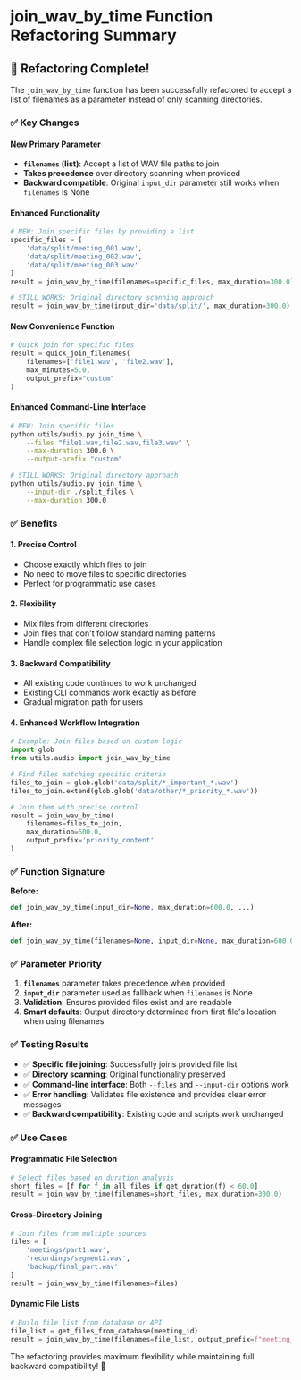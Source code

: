 # join_wav_by_time Function Refactoring Summary

## 🔄 **Refactoring Complete!**

The `join_wav_by_time` function has been successfully refactored to accept a list of filenames as a parameter instead of only scanning directories.

### ✅ **Key Changes**

#### **New Primary Parameter**
- **`filenames` (list)**: Accept a list of WAV file paths to join
- **Takes precedence** over directory scanning when provided
- **Backward compatible**: Original `input_dir` parameter still works when `filenames` is None

#### **Enhanced Functionality**
```python
# NEW: Join specific files by providing a list
specific_files = [
    'data/split/meeting_001.wav',
    'data/split/meeting_002.wav', 
    'data/split/meeting_003.wav'
]
result = join_wav_by_time(filenames=specific_files, max_duration=300.0)

# STILL WORKS: Original directory scanning approach
result = join_wav_by_time(input_dir='data/split/', max_duration=300.0)
```

#### **New Convenience Function**
```python
# Quick join for specific files
result = quick_join_filenames(
    filenames=['file1.wav', 'file2.wav'], 
    max_minutes=5.0,
    output_prefix="custom"
)
```

#### **Enhanced Command-Line Interface**
```bash
# NEW: Join specific files
python utils/audio.py join_time \
    --files "file1.wav,file2.wav,file3.wav" \
    --max-duration 300.0 \
    --output-prefix "custom"

# STILL WORKS: Original directory approach
python utils/audio.py join_time \
    --input-dir ./split_files \
    --max-duration 300.0
```

### ✅ **Benefits**

#### **1. Precise Control**
- Choose exactly which files to join
- No need to move files to specific directories
- Perfect for programmatic use cases

#### **2. Flexibility**
- Mix files from different directories
- Join files that don't follow standard naming patterns
- Handle complex file selection logic in your application

#### **3. Backward Compatibility**
- All existing code continues to work unchanged
- Existing CLI commands work exactly as before
- Gradual migration path for users

#### **4. Enhanced Workflow Integration**
```python
# Example: Join files based on custom logic
import glob
from utils.audio import join_wav_by_time

# Find files matching specific criteria
files_to_join = glob.glob('data/split/*_important_*.wav')
files_to_join.extend(glob.glob('data/other/*_priority_*.wav'))

# Join them with precise control
result = join_wav_by_time(
    filenames=files_to_join,
    max_duration=600.0,
    output_prefix='priority_content'
)
```

### ✅ **Function Signature**

**Before:**
```python
def join_wav_by_time(input_dir=None, max_duration=600.0, ...)
```

**After:**
```python
def join_wav_by_time(filenames=None, input_dir=None, max_duration=600.0, ...)
```

### ✅ **Parameter Priority**
1. **`filenames`** parameter takes precedence when provided
2. **`input_dir`** parameter used as fallback when `filenames` is None
3. **Validation**: Ensures provided files exist and are readable
4. **Smart defaults**: Output directory determined from first file's location when using filenames

### ✅ **Testing Results**
- ✅ **Specific file joining**: Successfully joins provided file list
- ✅ **Directory scanning**: Original functionality preserved
- ✅ **Command-line interface**: Both `--files` and `--input-dir` options work
- ✅ **Error handling**: Validates file existence and provides clear error messages
- ✅ **Backward compatibility**: Existing code and scripts work unchanged

### ✅ **Use Cases**

#### **Programmatic File Selection**
```python
# Select files based on duration analysis
short_files = [f for f in all_files if get_duration(f) < 60.0]
result = join_wav_by_time(filenames=short_files, max_duration=300.0)
```

#### **Cross-Directory Joining**
```python
# Join files from multiple sources
files = [
    'meetings/part1.wav',
    'recordings/segment2.wav', 
    'backup/final_part.wav'
]
result = join_wav_by_time(filenames=files)
```

#### **Dynamic File Lists**
```python
# Build file list from database or API
file_list = get_files_from_database(meeting_id)
result = join_wav_by_time(filenames=file_list, output_prefix=f"meeting_{meeting_id}")
```

The refactoring provides maximum flexibility while maintaining full backward compatibility! 🎯

